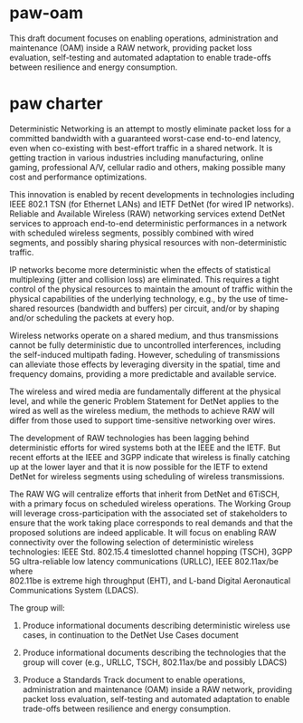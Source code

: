 # paw-oam
This draft document focuses on enabling operations, 
administration and maintenance (OAM) inside a RAW network, providing
packet loss evaluation, self-testing and automated adaptation to
enable trade-offs between resilience and energy consumption.


# paw charter
Deterministic Networking is an attempt to mostly eliminate packet loss for a
committed bandwidth with a guaranteed worst-case end-to-end latency, even
when co-existing with best-effort traffic in a shared network. It is getting
traction in various industries including manufacturing, online gaming, 
professional A/V, cellular radio and others, making possible many cost and
performance	optimizations. 
	
This innovation is enabled by recent developments in technologies including
IEEE 802.1 TSN (for Ethernet LANs) and IETF DetNet (for wired IP networks).
Reliable and Available Wireless (RAW) networking services extend DetNet
services to approach end-to-end deterministic performances in a network with
scheduled wireless segments, possibly combined with wired segments, and 
possibly sharing physical resources with non-deterministic traffic.
	
IP networks become more deterministic when the effects of statistical
multiplexing (jitter and collision loss) are eliminated. This requires a 
tight control of the physical resources to maintain the amount of traffic
within the physical capabilities of the underlying technology, e.g., by the 
use of time-shared resources (bandwidth and buffers) per circuit, and/or by
shaping and/or scheduling the packets at every hop.
 
Wireless networks operate on a shared medium, and thus transmissions cannot
be fully deterministic due to uncontrolled interferences, including the
self-induced multipath fading. However, scheduling of transmissions can
alleviate those effects by leveraging diversity in the spatial, time and
frequency domains, providing a more predictable and available service.
	
The wireless and wired media are fundamentally different at the physical 
level, and while the generic Problem Statement for DetNet applies to the 
wired as well as the wireless medium, the methods to achieve RAW will
differ from those used to support time-sensitive networking over wires. 
	
The development of RAW technologies has been lagging behind deterministic 
efforts for wired systems both at the IEEE and the IETF. But recent efforts 
at the IEEE and 3GPP indicate that wireless is finally catching up at the 
lower layer and that it is now possible for the IETF to extend DetNet for
wireless segments using scheduling of wireless transmissions.

The RAW WG will centralize efforts that inherit from DetNet and 6TiSCH,
with a primary focus on scheduled wireless operations. The Working Group
will leverage cross-participation with the associated set of stakeholders to
ensure that the work taking place corresponds to real demands and that the
proposed solutions are indeed applicable. It will focus on enabling RAW
connectivity over the following selection of deterministic wireless
technologies: IEEE Std. 802.15.4 timeslotted channel hopping (TSCH), 3GPP 5G
ultra-reliable low latency communications (URLLC), IEEE 802.11ax/be where  
802.11be is extreme high throughput (EHT), and L-band Digital Aeronautical
Communications System (LDACS). 

The group will:

1) Produce informational documents describing deterministic wireless
   use cases, in continuation to the DetNet Use Cases document
		
2) Produce informational documents describing the technologies that the
   group will cover (e.g., URLLC, TSCH, 802.11ax/be and possibly LDACS) 

3) Produce a Standards Track document to enable operations, 
   administration and maintenance (OAM) inside a RAW network, providing
   packet loss evaluation, self-testing and automated adaptation to
   enable trade-offs between resilience and energy consumption.
